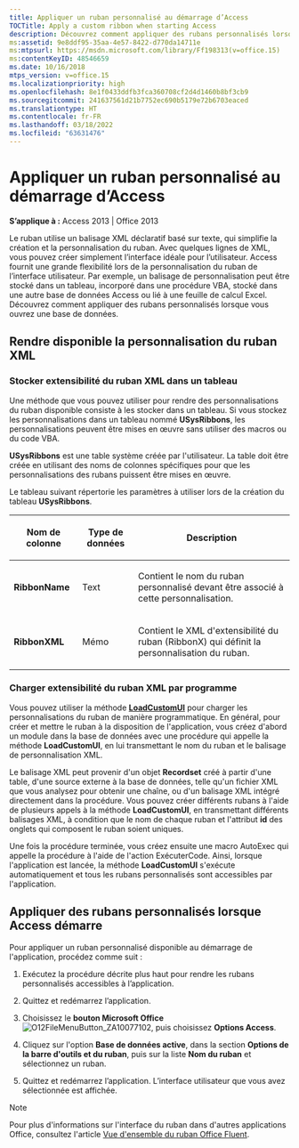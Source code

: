 ```yaml
---
title: Appliquer un ruban personnalisé au démarrage d’Access
TOCTitle: Apply a custom ribbon when starting Access
description: Découvrez comment appliquer des rubans personnalisés lorsque vous ouvrez une base de données dans Access 2013.
ms:assetid: 9e8ddf95-35aa-4e57-8422-d770da14711e
ms:mtpsurl: https://msdn.microsoft.com/library/Ff198313(v=office.15)
ms:contentKeyID: 48546659
ms.date: 10/16/2018
mtps_version: v=office.15
ms.localizationpriority: high
ms.openlocfilehash: 8e1f0433ddfb3fca360708cf2d4d1460b8bf3cb9
ms.sourcegitcommit: 241637561d21b7752ec690b5179e72b6703eaced
ms.translationtype: HT
ms.contentlocale: fr-FR
ms.lasthandoff: 03/18/2022
ms.locfileid: "63631476"
---
```

# <a name="apply-a-custom-ribbon-when-starting-access"></a>Appliquer un ruban personnalisé au démarrage d’Access

**S’applique à :** Access 2013 | Office 2013

Le ruban utilise un balisage XML déclaratif basé sur texte, qui simplifie la création et la personnalisation du ruban. Avec quelques lignes de XML, vous pouvez créer simplement l’interface idéale pour l’utilisateur. Access fournit une grande flexibilité lors de la personnalisation du ruban de l’interface utilisateur. Par exemple, un balisage de personnalisation peut être stocké dans un tableau, incorporé dans une procédure VBA, stocké dans une autre base de données Access ou lié à une feuille de calcul Excel. Découvrez comment appliquer des rubans personnalisés lorsque vous ouvrez une base de données.

## <a name="make-the-ribbon-customization-xml-available"></a>Rendre disponible la personnalisation du ruban XML

### <a name="store-ribbon-extensibility-xml-in-a-table"></a>Stocker extensibilité du ruban XML dans un tableau

Une méthode que vous pouvez utiliser pour rendre des personnalisations du ruban disponible consiste à les stocker dans un tableau. Si vous stockez les personnalisations dans un tableau nommé **USysRibbons**, les personnalisations peuvent être mises en œuvre sans utiliser des macros ou du code VBA.

 **USysRibbons** est une table système créée par l'utilisateur. La table doit être créée en utilisant des noms de colonnes spécifiques pour que les personnalisations des rubans puissent être mises en œuvre. 

Le tableau suivant répertorie les paramètres à utiliser lors de la création du tableau **USysRibbons**.

<table>
<colgroup>
<col />
<col />
<col />
</colgroup>
<thead>
<tr class="header">
<th><p>Nom de colonne</p></th>
<th><p>Type de données</p></th>
<th><p>Description</p></th>
</tr>
</thead>
<tbody>
<tr class="odd">
<td><p><strong>RibbonName</strong></p></td>
<td><p>Text</p></td>
<td><p>Contient le nom du ruban personnalisé devant être associé à cette personnalisation.</p></td>
</tr>
<tr class="even">
<td><p><strong>RibbonXML</strong></p></td>
<td><p>Mémo</p></td>
<td><p>Contient le XML d'extensibilité du ruban (RibbonX) qui définit la personnalisation du ruban.</p></td>
</tr>
</tbody>
</table>


### <a name="load-ribbon-extensibility-xml-programmatically"></a>Charger extensibilité du ruban XML par programme

Vous pouvez utiliser la méthode **[LoadCustomUI](https://docs.microsoft.com/office/vba/api/Access.Application.LoadCustomUI)** pour charger les personnalisations du ruban de manière programmatique. En général, pour créer et mettre le ruban à la disposition de l'application, vous créez d'abord un module dans la base de données avec une procédure qui appelle la méthode **LoadCustomUI**, en lui transmettant le nom du ruban et le balisage de personnalisation XML.

Le balisage XML peut provenir d'un objet **Recordset** créé à partir d'une table, d'une source externe à la base de données, telle qu'un fichier XML que vous analysez pour obtenir une chaîne, ou d'un balisage XML intégré directement dans la procédure. Vous pouvez créer différents rubans à l'aide de plusieurs appels à la méthode  **LoadCustomUI**, en transmettant différents balisages XML, à condition que le nom de chaque ruban et l'attribut **id** des onglets qui composent le ruban soient uniques.

Une fois la procédure terminée, vous créez ensuite une macro AutoExec qui appelle la procédure à l'aide de l'action ExécuterCode. Ainsi, lorsque l'application est lancée, la méthode **LoadCustomUI** s'exécute automatiquement et tous les rubans personnalisés sont accessibles par l'application.

## <a name="apply-customized-ribbons-when-access-starts"></a>Appliquer des rubans personnalisés lorsque Access démarre

Pour appliquer un ruban personnalisé disponible au démarrage de l'application, procédez comme suit :

1.  Exécutez la procédure décrite plus haut pour rendre les rubans personnalisés accessibles à l’application.

2.  Quittez et redémarrez l’application.

3.  Choisissez le **bouton Microsoft Office**![O12FileMenuButton\_ZA10077102](media/access-file-menu-button.gif "O12FileMenuButton_ZA10077102"), puis choisissez **Options Access**.

4.  Cliquez sur l'option **Base de données active**, dans la section **Options de la barre d'outils et du ruban**, puis sur la liste **Nom du ruban** et sélectionnez un ruban.

5.  Quittez et redémarrez l’application. L’interface utilisateur que vous avez sélectionnée est affichée.

> [!NOTE]
> Pour plus d'informations sur l'interface du ruban dans d'autres applications Office, consultez l'article [Vue d'ensemble du ruban Office Fluent](https://docs.microsoft.com/office/vba/Library-Reference/Concepts/overview-of-the-office-fluent-ribbon).


